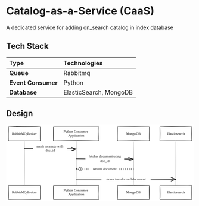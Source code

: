 # Catalog-as-a-Service (CaaS)

A dedicated service for adding on_search catalog in index database

## Tech Stack

| Type               | Technologies           |
|:-------------------|:-----------------------|
| **Queue**          | Rabbitmq               |
| **Event Consumer** | Python                 |
| **Database**       | ElasticSearch, MongoDB |


## Design

<svg version="1.1" xmlns="http://www.w3.org/2000/svg" viewBox="0 0 883 362" width="1766" height="724">
  <!-- svg-source:excalidraw -->

  <defs>
    <style class="style-fonts">
      @font-face {
        font-family: "Virgil";
        src: url("https://excalidraw.com/Virgil.woff2");
      }
      @font-face {
        font-family: "Cascadia";
        src: url("https://excalidraw.com/Cascadia.woff2");
      }
      @font-face {
        font-family: "Assistant";
        src: url("https://excalidraw.com/Assistant-Regular.woff2");
      }
    </style>

  </defs>
  <rect x="0" y="0" width="883" height="362" fill="#ffffff"></rect><g stroke-linecap="round" transform="translate(10 10) rotate(0 75 32.5)"><path d="M0 0 C54.77 -3.07, 112.07 -2.21, 150 0 M0 0 C59.62 1.21, 118.22 1.32, 150 0 M150 0 C149.99 20.16, 150.11 38.46, 150 65 M150 0 C150.11 25.91, 149.47 50.5, 150 65 M150 65 C94.31 66.15, 38.67 64.83, 0 65 M150 65 C114.91 64.8, 79.57 65.12, 0 65 M0 65 C-1.5 44.54, 0.66 27.88, 0 0 M0 65 C-0.31 47.27, -0.46 30.58, 0 0" stroke="#1e1e1e" stroke-width="2" fill="none"></path></g><g stroke-linecap="round" transform="translate(10 287) rotate(0 75 32.5)"><path d="M0 0 C58.81 0.41, 117.69 0.96, 150 0 M0 0 C31.8 0.19, 62.96 0.35, 150 0 M150 0 C149.99 21.6, 151.75 39.94, 150 65 M150 0 C150.21 14.29, 151.04 28.71, 150 65 M150 65 C90.23 63.15, 29.62 64.74, 0 65 M150 65 C104.65 64.88, 60.43 64.3, 0 65 M0 65 C0.96 48.76, -0.12 29.15, 0 0 M0 65 C-0.31 46.75, -0.18 28.77, 0 0" stroke="#1e1e1e" stroke-width="2" fill="none"></path></g><g stroke-linecap="round" transform="translate(222 10) rotate(0 107 32.5)"><path d="M0 0 C46.8 0.54, 88.76 2, 214 0 M0 0 C61.09 0.16, 122.54 0, 214 0 M214 0 C215.78 22.9, 212.42 49.31, 214 65 M214 0 C214.62 23.66, 214.89 47.19, 214 65 M214 65 C151.89 63.45, 92.12 63.19, 0 65 M214 65 C153.53 64.88, 92.87 64.48, 0 65 M0 65 C-0.82 48.84, -0.49 32.68, 0 0 M0 65 C-0.08 49.13, 0.8 33.48, 0 0" stroke="#1e1e1e" stroke-width="2" fill="none"></path></g><g stroke-linecap="round" transform="translate(222 287) rotate(0 107 32.5)"><path d="M0 0 C52.79 1.48, 108.48 0.81, 214 0 M0 0 C63.87 -0.3, 128.07 -0.25, 214 0 M214 0 C212.99 23.8, 215.85 45.29, 214 65 M214 0 C215.42 19.07, 214.3 38.16, 214 65 M214 65 C167.13 64.68, 120 63.95, 0 65 M214 65 C146.56 63.41, 79.09 64.35, 0 65 M0 65 C-0.14 39.84, -0.77 15.31, 0 0 M0 65 C0.72 46.15, -0.38 26.32, 0 0" stroke="#1e1e1e" stroke-width="2" fill="none"></path></g><g stroke-linecap="round" transform="translate(523 10) rotate(0 75 32.5)"><path d="M0 0 C41.94 -0.44, 84.4 -1.21, 150 0 M0 0 C47.76 0.08, 94.6 0.96, 150 0 M150 0 C150.76 15.21, 149.37 32.33, 150 65 M150 0 C150.48 19.54, 149.82 38.66, 150 65 M150 65 C104.88 63.59, 60.74 64.69, 0 65 M150 65 C110.93 63.86, 73.75 63.32, 0 65 M0 65 C-0.88 45.78, 0.22 28.02, 0 0 M0 65 C-0.96 44.03, -0.56 21.25, 0 0" stroke="#1e1e1e" stroke-width="2" fill="none"></path></g><g stroke-linecap="round" transform="translate(523 287) rotate(0 75 32.5)"><path d="M0 0 C54.65 -0.63, 109.66 -0.06, 150 0 M0 0 C44.78 0.88, 87.94 -0.81, 150 0 M150 0 C150.3 24.24, 150.47 47.6, 150 65 M150 0 C149.09 18.34, 149.89 38, 150 65 M150 65 C107.76 64.07, 64.08 63.58, 0 65 M150 65 C119.06 64.94, 86.44 65.1, 0 65 M0 65 C0.43 47.54, 1.09 32.8, 0 0 M0 65 C0.16 39.28, 0.25 13.21, 0 0" stroke="#1e1e1e" stroke-width="2" fill="none"></path></g><g stroke-linecap="round" transform="translate(723 10) rotate(0 75 32.5)"><path d="M0 0 C49.23 0.51, 97.81 1.61, 150 0 M0 0 C44.5 -2.13, 90.76 -0.7, 150 0 M150 0 C150.02 20.62, 149.81 37.07, 150 65 M150 0 C149.46 18.67, 149.31 37.2, 150 65 M150 65 C112.83 64.4, 75.62 63.78, 0 65 M150 65 C101.93 64.29, 53.86 63.98, 0 65 M0 65 C0.73 50.26, 1.94 32.49, 0 0 M0 65 C-0.01 39.06, 0.13 12.75, 0 0" stroke="#1e1e1e" stroke-width="2" fill="none"></path></g><g stroke-linecap="round" transform="translate(723 287) rotate(0 75 32.5)"><path d="M0 0 C43.12 1.18, 86.45 0.76, 150 0 M0 0 C58.84 1.83, 116.54 1.14, 150 0 M150 0 C149.87 23.76, 149.77 46.51, 150 65 M150 0 C149.83 14.96, 149.41 30.41, 150 65 M150 65 C103.71 63.41, 61.35 66.04, 0 65 M150 65 C109.77 64.22, 69.85 64.78, 0 65 M0 65 C1.73 47.22, 1.75 31.63, 0 0 M0 65 C0.08 43.96, -0.72 22.65, 0 0" stroke="#1e1e1e" stroke-width="2" fill="none"></path></g><g stroke-linecap="round"><g transform="translate(85 75) rotate(0 0 106)"><path d="M0 0 C-0.07 68.04, 1.47 133.21, 0 212 M0 0 C0.85 46.73, 1.57 93.57, 0 212" stroke="#999" stroke-width="1" fill="none"></path></g></g><mask></mask><g stroke-linecap="round"><g transform="translate(329 75) rotate(0 0 106)"><path d="M0 0 C1.58 77.64, -1.38 158.37, 0 212 M0 0 C0.38 77.1, 0.62 154.1, 0 212" stroke="#999" stroke-width="1" fill="none"></path></g></g><mask></mask><g stroke-linecap="round"><g transform="translate(598 75) rotate(0 0 106)"><path d="M0 0 C0.26 75.17, 2.78 148.31, 0 212 M0 0 C2.16 62.37, 1.18 124.77, 0 212" stroke="#999" stroke-width="1" fill="none"></path></g></g><mask></mask><g stroke-linecap="round"><g transform="translate(798 75) rotate(0 0 106)"><path d="M0 0 C-0.36 50.2, -1.58 102.09, 0 212 M0 0 C1.67 64.04, 1.09 127.7, 0 212" stroke="#999" stroke-width="1" fill="none"></path></g></g><mask></mask><g mask="url(#mask-saox13i_1JHoOrBmtVdk_)" stroke-linecap="round"><g transform="translate(85.5 113) rotate(0 121.5 0)"><path d="M-0.15 -0.07 C40.39 -0.19, 203.12 0.04, 243.84 0.03 M-1.69 -1.15 C38.71 -1.13, 202.39 1.2, 243.34 1.58" stroke="#1e1e1e" stroke-width="2" fill="none"></path></g><g transform="translate(85.5 113) rotate(0 121.5 0)"><path d="M219.74 9.85 C227.87 8.38, 236.32 6.01, 243.34 1.58 M219.74 9.85 C225.85 6.79, 233.54 5.03, 243.34 1.58" stroke="#1e1e1e" stroke-width="2" fill="none"></path></g><g transform="translate(85.5 113) rotate(0 121.5 0)"><path d="M219.95 -7.25 C228.11 -2.71, 236.49 0.92, 243.34 1.58 M219.95 -7.25 C225.97 -5.31, 233.6 -2.07, 243.34 1.58" stroke="#1e1e1e" stroke-width="2" fill="none"></path></g></g><mask id="mask-saox13i_1JHoOrBmtVdk_"><rect x="0" y="0" fill="#fff" width="429.5" height="213"></rect><rect x="126.70405578613281" y="93" fill="#000" width="160.59188842773438" height="40" opacity="1"></rect></mask><g mask="url(#mask-bwr-YlghCTcX_5Quuqqwb)" stroke-linecap="round"><g transform="translate(329.5 161) rotate(0 134 0)"><path d="M0.84 0.03 C45.73 0.03, 224.67 -0.06, 269.16 -0.09 M-0.17 -1 C44.67 -0.8, 224.3 1.05, 268.82 1.4" stroke="#1e1e1e" stroke-width="2" fill="none"></path></g><g transform="translate(329.5 161) rotate(0 134 0)"><path d="M245.25 9.73 C252.09 9.11, 258.66 4.47, 268.82 1.4 M245.25 9.73 C252.08 7.48, 258.71 4.92, 268.82 1.4" stroke="#1e1e1e" stroke-width="2" fill="none"></path></g><g transform="translate(329.5 161) rotate(0 134 0)"><path d="M245.41 -7.37 C252.19 -3.07, 258.72 -2.8, 268.82 1.4 M245.41 -7.37 C252.06 -4.7, 258.64 -2.34, 268.82 1.4" stroke="#1e1e1e" stroke-width="2" fill="none"></path></g></g><mask id="mask-bwr-YlghCTcX_5Quuqqwb"><rect x="0" y="0" fill="#fff" width="698.5" height="261"></rect><rect x="372.404052734375" y="141" fill="#000" width="182.19189453125" height="40" opacity="1"></rect></mask><g mask="url(#mask-gRJUSThhiEoWX08r5DQmV)" stroke-linecap="round"><g transform="translate(597.5 209) rotate(0 -134 0)"><path d="M1.16 -0.09 C-43.68 -0.12, -223.16 -0.03, -268.18 -0.15" stroke="#1e1e1e" stroke-width="2.5" fill="none" stroke-dasharray="1.5 8"></path></g><g transform="translate(597.5 209) rotate(0 -134 0)"><path d="M-244.68 -8.68 C-253.53 -5.6, -262.33 -3.76, -268.18 -0.15" stroke="#1e1e1e" stroke-width="2.5" fill="none" stroke-dasharray="1.5 6"></path></g><g transform="translate(597.5 209) rotate(0 -134 0)"><path d="M-244.7 8.42 C-253.55 5.17, -262.34 0.68, -268.18 -0.15" stroke="#1e1e1e" stroke-width="2.5" fill="none" stroke-dasharray="1.5 6"></path></g></g><mask id="mask-gRJUSThhiEoWX08r5DQmV"><rect x="0" y="0" fill="#fff" width="966.5" height="309"></rect><rect x="395.8600387573242" y="199" fill="#000" width="135.27992248535156" height="20" opacity="1"></rect></mask><g mask="url(#mask-IzJ8T6ZDLDMhMnmjCB7P_)" stroke-linecap="round"><g transform="translate(329.5 257) rotate(0 234 0)"><path d="M-0.18 -0.15 C77.46 -0.27, 389 -0.83, 467.03 -0.81 M-1.74 -1.27 C76.17 -1.25, 391.07 -0.12, 469.23 0.31" stroke="#1e1e1e" stroke-width="2" fill="none"></path></g><g transform="translate(329.5 257) rotate(0 234 0)"><path d="M445.7 8.76 C454.79 3.82, 463.03 2.06, 469.23 0.31 M445.7 8.76 C452.16 6.42, 459.73 3.32, 469.23 0.31" stroke="#1e1e1e" stroke-width="2" fill="none"></path></g><g transform="translate(329.5 257) rotate(0 234 0)"><path d="M445.77 -8.34 C454.82 -6.5, 463.04 -1.47, 469.23 0.31 M445.77 -8.34 C452.18 -5.58, 459.73 -3.57, 469.23 0.31" stroke="#1e1e1e" stroke-width="2" fill="none"></path></g></g><mask id="mask-IzJ8T6ZDLDMhMnmjCB7P_"><rect x="0" y="0" fill="#fff" width="898.5" height="357"></rect><rect x="447.6760787963867" y="247" fill="#000" width="231.64784240722656" height="20" opacity="1"></rect></mask><g transform="translate(18.672042846679688 32.5) rotate(0 66.32795715332031 10)"><text x="66.32795715332031" y="14.016" font-family="Virgil, Segoe UI Emoji" font-size="16px" fill="#000" text-anchor="middle" style="white-space: pre;" direction="ltr" dominant-baseline="alphabetic">RabbitMQ Broker</text></g><g transform="translate(18.672042846679688 309.5) rotate(0 66.32795715332031 10)"><text x="66.32795715332031" y="14.016" font-family="Virgil, Segoe UI Emoji" font-size="16px" fill="#000" text-anchor="middle" style="white-space: pre;" direction="ltr" dominant-baseline="alphabetic">RabbitMQ Broker</text></g><g transform="translate(260.23204040527344 22.5) rotate(0 68.76795959472656 20)"><text x="68.76795959472656" y="14.016" font-family="Virgil, Segoe UI Emoji" font-size="16px" fill="#000" text-anchor="middle" style="white-space: pre;" direction="ltr" dominant-baseline="alphabetic">Python Consumer </text><text x="68.76795959472656" y="34.016" font-family="Virgil, Segoe UI Emoji" font-size="16px" fill="#000" text-anchor="middle" style="white-space: pre;" direction="ltr" dominant-baseline="alphabetic">Application</text></g><g transform="translate(260.23204040527344 299.5) rotate(0 68.76795959472656 20)"><text x="68.76795959472656" y="14.016" font-family="Virgil, Segoe UI Emoji" font-size="16px" fill="#000" text-anchor="middle" style="white-space: pre;" direction="ltr" dominant-baseline="alphabetic">Python Consumer </text><text x="68.76795959472656" y="34.016" font-family="Virgil, Segoe UI Emoji" font-size="16px" fill="#000" text-anchor="middle" style="white-space: pre;" direction="ltr" dominant-baseline="alphabetic">Application</text></g><g transform="translate(563.2080154418945 32.5) rotate(0 34.79198455810547 10)"><text x="34.79198455810547" y="14.016" font-family="Virgil, Segoe UI Emoji" font-size="16px" fill="#000" text-anchor="middle" style="white-space: pre;" direction="ltr" dominant-baseline="alphabetic">MongoDB</text></g><g transform="translate(563.2080154418945 309.5) rotate(0 34.79198455810547 10)"><text x="34.79198455810547" y="14.016" font-family="Virgil, Segoe UI Emoji" font-size="16px" fill="#000" text-anchor="middle" style="white-space: pre;" direction="ltr" dominant-baseline="alphabetic">MongoDB</text></g><g transform="translate(745.0720367431641 32.5) rotate(0 52.92796325683594 10)"><text x="52.92796325683594" y="14.016" font-family="Virgil, Segoe UI Emoji" font-size="16px" fill="#000" text-anchor="middle" style="white-space: pre;" direction="ltr" dominant-baseline="alphabetic">Elasticsearch</text></g><g transform="translate(745.0720367431641 309.5) rotate(0 52.92796325683594 10)"><text x="52.92796325683594" y="14.016" font-family="Virgil, Segoe UI Emoji" font-size="16px" fill="#000" text-anchor="middle" style="white-space: pre;" direction="ltr" dominant-baseline="alphabetic">Elasticsearch</text></g><g transform="translate(126.70405578613281 93) rotate(0 79.8733143241331 20.21944255679847)"><text x="80.29594421386719" y="14.016" font-family="Virgil, Segoe UI Emoji" font-size="16px" fill="#1e1e1e" text-anchor="middle" style="white-space: pre;" direction="ltr" dominant-baseline="alphabetic">sends message with </text><text x="80.29594421386719" y="34.016" font-family="Virgil, Segoe UI Emoji" font-size="16px" fill="#1e1e1e" text-anchor="middle" style="white-space: pre;" direction="ltr" dominant-baseline="alphabetic">doc_id</text></g><g transform="translate(372.404052734375 141) rotate(0 91.5900046833977 20.200584593415215)"><text x="91.095947265625" y="14.016" font-family="Virgil, Segoe UI Emoji" font-size="16px" fill="#1e1e1e" text-anchor="middle" style="white-space: pre;" direction="ltr" dominant-baseline="alphabetic">fetches document using</text><text x="91.095947265625" y="34.016" font-family="Virgil, Segoe UI Emoji" font-size="16px" fill="#1e1e1e" text-anchor="middle" style="white-space: pre;" direction="ltr" dominant-baseline="alphabetic">doc_id</text></g><g transform="translate(395.8600387573242 199) rotate(0 68.12899772040544 9.882069378291476)"><text x="67.63996124267578" y="14.016" font-family="Virgil, Segoe UI Emoji" font-size="16px" fill="#1e1e1e" text-anchor="middle" style="white-space: pre;" direction="ltr" dominant-baseline="alphabetic">returns document</text></g><g transform="translate(447.6760787963867 247) rotate(0 115.56850505352014 9.517018857002313)"><text x="115.82392120361328" y="14.016" font-family="Virgil, Segoe UI Emoji" font-size="16px" fill="#1e1e1e" text-anchor="middle" style="white-space: pre;" direction="ltr" dominant-baseline="alphabetic">stores transformed document</text></g></svg>